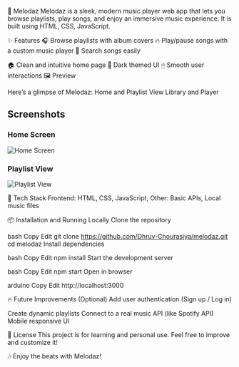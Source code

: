
🎵 Melodaz
Melodaz is a sleek, modern music player web app that lets you browse playlists, play songs, and enjoy an immersive music experience.
It is built using HTML, CSS, JavaScript.

✨ Features
🎧 Browse playlists with album covers
🔥 Play/pause songs with a custom music player
🔎 Search songs easily


🏠 Clean and intuitive home page
🖤 Dark themed UI
🖱 Smooth user interactions
🖼 Preview

Here’s a glimpse of Melodaz:
Home and Playlist View
Library and Player


## Screenshots

### Home Screen
![Home Screen](./Screenshots/home.png)

### Playlist View
![Playlist View](./Screenshots/playlist.png)


🚀 Tech Stack
Frontend: HTML, CSS, JavaScript,
Other: Basic APIs, Local music files

📦 Installation and Running Locally
Clone the repository

bash
Copy
Edit
git clone https://github.com/Dhruv-Chourasiya/melodaz.git
cd melodaz
Install dependencies

bash
Copy
Edit
npm install
Start the development server

bash
Copy
Edit
npm start
Open in browser

arduino
Copy
Edit
http://localhost:3000


🔥 Future Improvements (Optional)
Add user authentication (Sign up / Log in)

Create dynamic playlists
Connect to a real music API (like Spotify API)
Mobile responsive UI


📄 License
This project is for learning and personal use.
Feel free to improve and customize it!

🎶 Enjoy the beats with Melodaz!